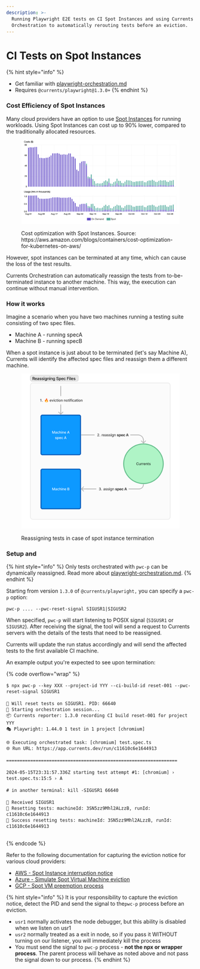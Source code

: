 ```yaml
---
description: >-
  Running Playwright E2E tests on CI Spot Instances and using Currents
  Orchestration to automatically rerouting tests before an eviction.
---
```


# CI Tests on Spot Instances



{% hint style="info" %}
* Get familiar with [playwright-orchestration.md](playwright-orchestration.md "mention")
* Requires `@currents/playwright@1.3.0+`
{% endhint %}

### Cost Efficiency of Spot Instances

Many cloud providers have an option to use [Spot Instances](https://aws.amazon.com/ec2/spot/) for running workloads. Using Spot Instances can cost up to 90% lower, compared to the traditionally allocated resources.

<figure><img src="../../.gitbook/assets/spot-instances.png" alt=""><figcaption><p>Cost optimization with Spot Instances. Source: https://aws.amazon.com/blogs/containers/cost-optimization-for-kubernetes-on-aws/</p></figcaption></figure>

However, spot instances can be terminated at any time, which can cause the loss of the test results.&#x20;

Currents Orchestration can automatically reassign the tests from to-be-terminated instance to another machine. This way, the execution can continue without manual intervention.

### How it works

Imagine a scenario when you have two machines running a testing suite consisting of two spec files.&#x20;

* Machine A - running specA
* Machine B - running specB

When a spot instance is just about to be terminated (let's say Machine A),  Currents will identify the affected spec files and reassign them a different machine.&#x20;

<figure><img src="../../.gitbook/assets/spot-instances-schema.png" alt=""><figcaption><p>Reassigning tests in case of spot instance termination</p></figcaption></figure>

### Setup and&#x20;

{% hint style="info" %}
Only tests orchestrated with `pwc-p` can be dynamically reassigned. Read more about [playwright-orchestration.md](playwright-orchestration.md "mention").
{% endhint %}

Starting from version `1.3.0` of `@currents/playwright,` you can specify a `pwc-p` option:

```
pwc-p .... --pwc-reset-signal SIGUSR1|SIGUSR2
```

When specified, `pwc-p` will start listening to POSIX signal (`SIGUSR1` or `SIGUSR2`). After receiving the signal, the tool will send a request to Currents servers with the details of the tests that need to be reassigned.&#x20;

Currents will update the run status accordingly and will send the affected tests to the first available CI machine.

An example output you're expected to see upon termination:

{% code overflow="wrap" %}
```
$ npx pwc-p --key XXX --project-id YYY --ci-build-id reset-001 --pwc-reset-signal SIGUSR1

🚥 Will reset tests on SIGUSR1. PID: 66640
🚀 Starting orchestration session...
📦 Currents reporter: 1.3.0 recording CI build reset-001 for project YYY
🎭 Playwright: 1.44.0 1 test in 1 project [chromium] 

🌐 Executing orchestrated task: [chromium] test.spec.ts 
🌐 Run URL: https://app.currents.dev/run/c11610c6e1644913

================================================================

2024-05-15T23:31:57.336Z starting test attempt #1: [chromium] › test.spec.ts:15:5 › A

# in another terminal: kill -SIGUSR1 66640

🚥 Received SIGUSR1
🚥 Resetting tests: machineId: 3SN5zz9Mhl2ALzzB, runId: c11610c6e1644913
🚥 Success resetting tests: machineId: 3SN5zz9Mhl2ALzzB, runId: c11610c6e1644913


```
{% endcode %}

Refer to the following documentation for capturing the eviction notice for various cloud providers:

* [AWS - Spot Instance interruption notice](https://docs.aws.amazon.com/AWSEC2/latest/UserGuide/spot-instance-termination-notices.html)
* [Azure - Simulate Spot Virtual Machine eviction](https://learn.microsoft.com/en-ca/azure/virtual-machines/windows/spot-powershell#simulate-an-eviction)
* [GCP - Spot VM preemption process](https://cloud.google.com/compute/docs/instances/spot#preemption-process)

{% hint style="info" %}
It is your responsibility to capture the eviction notice, detect the PID and send the signal to the`pwc-p` process before an eviction.&#x20;

* `usr1` normally activates the node debugger, but this ability is disabled when we listen on usr1
* `usr2` normally treated as a exit in node, so if you pass it WITHOUT turning on our listener, you will immediately kill the process
* You must send the signal to `pwc-p` process - **not the npx or wrapper process**. The parent process will behave as noted above and not pass the signal down to our process.
{% endhint %}
